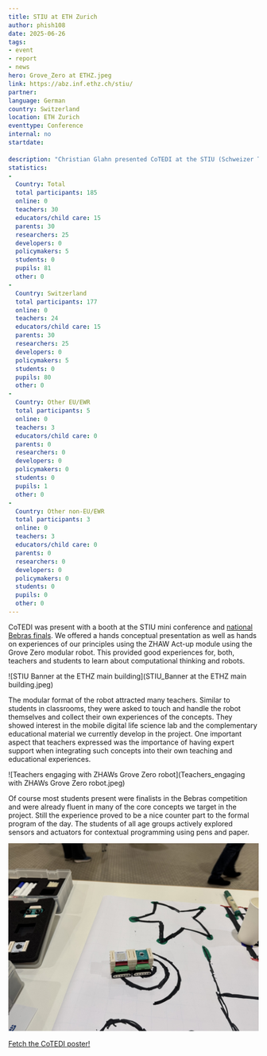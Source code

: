 ```yaml
---
title: STIU at ETH Zurich
author: phish108
date: 2025-06-26
tags: 
- event
- report
- news
hero: Grove_Zero at ETHZ.jpeg
link: https://abz.inf.ethz.ch/stiu/
partner: 
language: German
country: Switzerland
location: ETH Zurich
eventtype: Conference
internal: no
startdate: 

description: "Christian Glahn presented CoTEDI at the STIU (Schweizer Tag des Informatik Unterrichts/Swiss Day of Computer Science Teaching). STIU hosts also the national finals  of the Bebras (Informatik Biber) competition. The CoTEDI booth was well received by teachers, students, parents, and researchers."
statistics: 
- 
  Country: Total
  total participants: 185
  online: 0
  teachers: 30
  educators/child care: 15
  parents: 30
  researchers: 25
  developers: 0
  policymakers: 5
  students: 0
  pupils: 81
  other: 0
- 
  Country: Switzerland
  total participants: 177
  online: 0
  teachers: 24
  educators/child care: 15
  parents: 30
  researchers: 25
  developers: 0
  policymakers: 5
  students: 0
  pupils: 80
  other: 0
- 
  Country: Other EU/EWR
  total participants: 5
  online: 0
  teachers: 3
  educators/child care: 0
  parents: 0
  researchers: 0
  developers: 0
  policymakers: 0
  students: 0
  pupils: 1
  other: 0
- 
  Country: Other non-EU/EWR
  total participants: 3
  online: 0
  teachers: 3
  educators/child care: 0
  parents: 0
  researchers: 0
  developers: 0
  policymakers: 0
  students: 0
  pupils: 0
  other: 0
---
```


CoTEDI was present with a booth at the STIU mini conference and [national Bebras finals](https://www.informatik-biber.ch/).  We offered a hands conceptual presentation as well as hands on experiences of our principles using the ZHAW Act-up module using the Grove Zero modular robot. This provided good experiences for, both, teachers and students to learn about computational thinking and robots. 

![STIU Banner at the ETHZ main building](STIU_Banner at the ETHZ main building.jpeg)

The modular format of the robot attracted many teachers. Similar to students in classrooms, they were asked to touch and handle the robot themselves and collect their own experiences of the concepts. They showed interest in the mobile digital life science lab and the complementary educational material we currently develop in the project. One important aspect that teachers expressed was the importance of having expert support when integrating such concepts into their own teaching and educational experiences. 

![Teachers engaging with ZHAWs Grove Zero robot](Teachers_engaging with ZHAWs Grove Zero robot.jpeg)

Of course most students present were finalists in the Bebras competition and were already fluent in many of the core concepts we target in the project. Still the experience proved to be a nice counter part to the formal program of the day. The students of all age groups actively explored sensors and actuators for contextual programming using pens and paper.

![Student Experiments](Student_Experiments.jpeg)


[Fetch the CoTEDI poster!](https://github.com/user-attachments/files/20934050/2025_STIU-Poster.pdf)
